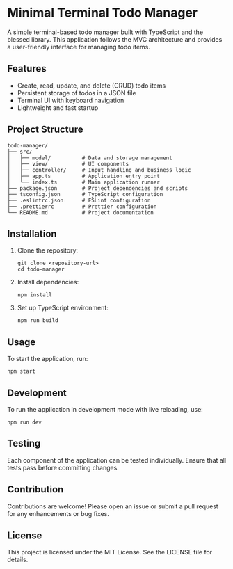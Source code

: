 # Minimal Terminal Todo Manager

A simple terminal-based todo manager built with TypeScript and the blessed library. This application follows the MVC architecture and provides a user-friendly interface for managing todo items.

## Features

- Create, read, update, and delete (CRUD) todo items
- Persistent storage of todos in a JSON file
- Terminal UI with keyboard navigation
- Lightweight and fast startup

## Project Structure

```
todo-manager/
├── src/
│   ├── model/          # Data and storage management
│   ├── view/           # UI components
│   ├── controller/     # Input handling and business logic
│   ├── app.ts          # Application entry point
│   └── index.ts        # Main application runner
├── package.json        # Project dependencies and scripts
├── tsconfig.json       # TypeScript configuration
├── .eslintrc.json      # ESLint configuration
├── .prettierrc         # Prettier configuration
└── README.md           # Project documentation
```

## Installation

1. Clone the repository:
   ```
   git clone <repository-url>
   cd todo-manager
   ```

2. Install dependencies:
   ```
   npm install
   ```

3. Set up TypeScript environment:
   ```
   npm run build
   ```

## Usage

To start the application, run:
```
npm start
```

## Development

To run the application in development mode with live reloading, use:
```
npm run dev
```

## Testing

Each component of the application can be tested individually. Ensure that all tests pass before committing changes.

## Contribution

Contributions are welcome! Please open an issue or submit a pull request for any enhancements or bug fixes.

## License

This project is licensed under the MIT License. See the LICENSE file for details.